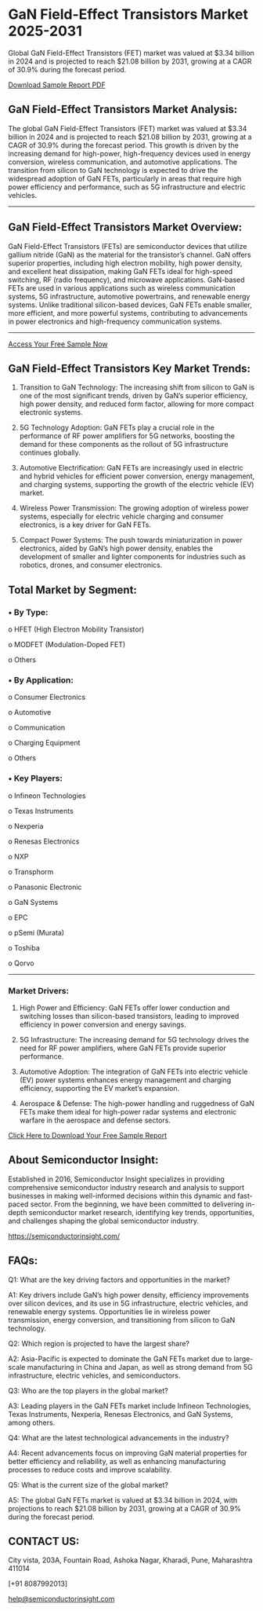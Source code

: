 <h1>GaN Field-Effect Transistors Market 2025-2031</h1>

Global GaN Field-Effect Transistors (FET) market was valued at $3.34 billion in 2024 and is projected to reach $21.08 billion by 2031, growing at a CAGR of 30.9% during the forecast period.

[Download Sample Report PDF
](https://semiconductorinsight.com/download-sample-report/?product_id=88303)

<h2>GaN Field-Effect Transistors Market Analysis:</h2>

The global GaN Field-Effect Transistors (FET) market was valued at $3.34 billion in 2024 and is projected to reach $21.08 billion by 2031, growing at a CAGR of 30.9% during the forecast period. This growth is driven by the increasing demand for high-power, high-frequency devices used in energy conversion, wireless communication, and automotive applications. The transition from silicon to GaN technology is expected to drive the widespread adoption of GaN FETs, particularly in areas that require high power efficiency and performance, such as 5G infrastructure and electric vehicles.

________________________________________

<h2>GaN Field-Effect Transistors Market Overview:</h2>

GaN Field-Effect Transistors (FETs) are semiconductor devices that utilize gallium nitride (GaN) as the material for the transistor’s channel. GaN offers superior properties, including high electron mobility, high power density, and excellent heat dissipation, making GaN FETs ideal for high-speed switching, RF (radio frequency), and microwave applications. GaN-based FETs are used in various applications such as wireless communication systems, 5G infrastructure, automotive powertrains, and renewable energy systems. Unlike traditional silicon-based devices, GaN FETs enable smaller, more efficient, and more powerful systems, contributing to advancements in power electronics and high-frequency communication systems.

________________________________________

[Access Your Free Sample Now](https://semiconductorinsight.com/report/gan-field-effect-transistors-market-2/)

<h2>GaN Field-Effect Transistors Key Market Trends:</h2>

1.	Transition to GaN Technology: The increasing shift from silicon to GaN is one of the most significant trends, driven by GaN’s superior efficiency, high power density, and reduced form factor, allowing for more compact electronic systems.

2.	5G Technology Adoption: GaN FETs play a crucial role in the performance of RF power amplifiers for 5G networks, boosting the demand for these components as the rollout of 5G infrastructure continues globally.

3.	Automotive Electrification: GaN FETs are increasingly used in electric and hybrid vehicles for efficient power conversion, energy management, and charging systems, supporting the growth of the electric vehicle (EV) market.

4.	Wireless Power Transmission: The growing adoption of wireless power systems, especially for electric vehicle charging and consumer electronics, is a key driver for GaN FETs.

5.	Compact Power Systems: The push towards miniaturization in power electronics, aided by GaN’s high power density, enables the development of smaller and lighter components for industries such as robotics, drones, and consumer electronics.

<h2>Total Market by Segment:</h2>

<h3>•	By Type:</h3>

o	HFET (High Electron Mobility Transistor)

o	MODFET (Modulation-Doped FET)

o	Others

<h3>•	By Application:</h3>

o	Consumer Electronics

o	Automotive

o	Communication

o	Charging Equipment

o	Others

<h3>•	Key Players:</h3>

o	Infineon Technologies

o	Texas Instruments

o	Nexperia

o	Renesas Electronics

o	NXP

o	Transphorm

o	Panasonic Electronic

o	GaN Systems

o	EPC

o	pSemi (Murata)

o	Toshiba

o	Qorvo

________________________________________

<h3>Market Drivers:</h3>

1.	High Power and Efficiency: GaN FETs offer lower conduction and switching losses than silicon-based transistors, leading to improved efficiency in power conversion and energy savings.

2.	5G Infrastructure: The increasing demand for 5G technology drives the need for RF power amplifiers, where GaN FETs provide superior performance.

3.	Automotive Adoption: The integration of GaN FETs into electric vehicle (EV) power systems enhances energy management and charging efficiency, supporting the EV market’s expansion.

4.	Aerospace & Defense: The high-power handling and ruggedness of GaN FETs make them ideal for high-power radar systems and electronic warfare in the aerospace and defense sectors.

[Click Here to Download Your Free Sample Report 
](https://semiconductorinsight.com/report/gan-field-effect-transistors-market-2/)

<h2>About Semiconductor Insight:</h2>

Established in 2016, Semiconductor Insight specializes in providing comprehensive semiconductor industry research and analysis to support businesses in making well-informed decisions within this dynamic and fast-paced sector. From the beginning, we have been committed to delivering in-depth semiconductor market research, identifying key trends, opportunities, and challenges shaping the global semiconductor industry.

https://semiconductorinsight.com/

<h2>FAQs:</h2>

Q1: What are the key driving factors and opportunities in the market?

A1: Key drivers include GaN’s high power density, efficiency improvements over silicon devices, and its use in 5G infrastructure, electric vehicles, and renewable energy systems. Opportunities lie in wireless power transmission, energy conversion, and transitioning from silicon to GaN technology.

Q2: Which region is projected to have the largest share?

A2: Asia-Pacific is expected to dominate the GaN FETs market due to large-scale manufacturing in China and Japan, as well as strong demand from 5G infrastructure, electric vehicles, and semiconductors.

Q3: Who are the top players in the global market?

A3: Leading players in the GaN FETs market include Infineon Technologies, Texas Instruments, Nexperia, Renesas Electronics, and GaN Systems, among others.

Q4: What are the latest technological advancements in the industry?

A4: Recent advancements focus on improving GaN material properties for better efficiency and reliability, as well as enhancing manufacturing processes to reduce costs and improve scalability.

Q5: What is the current size of the global market?

A5: The global GaN FETs market is valued at $3.34 billion in 2024, with projections to reach $21.08 billion by 2031, growing at a CAGR of 30.9% during the forecast period.

<h2>CONTACT US:</h2>

City vista, 203A, Fountain Road, Ashoka Nagar, Kharadi, Pune, Maharashtra 411014

[+91 8087992013]

help@semiconductorinsight.com


